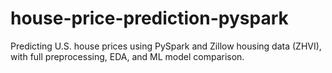 # house-price-prediction-pyspark
Predicting U.S. house prices using PySpark and Zillow housing data (ZHVI), with full preprocessing, EDA, and ML model comparison.
